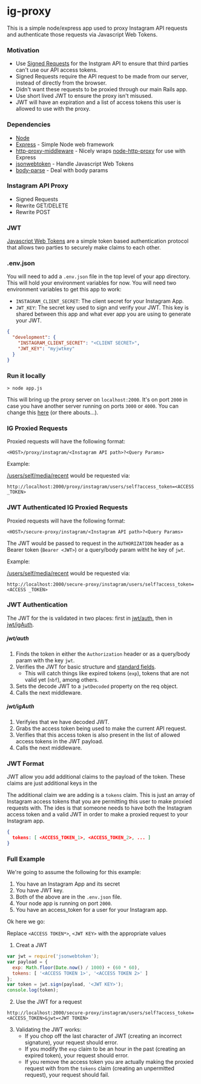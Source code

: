 # ig-proxy
This is a simple node/express app used to proxy Instagram API requests and authenticate those requests via Javascript Web Tokens.

### Motivation

- Use [Signed Requests](https://www.instagram.com/developer/secure-api-requests/) for the Instgram API to ensure that third parties can't use our API access tokens.
- Signed Requests  require the API request to be made from our server, instead of directly from the browser.
- Didn't want these requests to be proxied through our main Rails app.
- Use short lived JWT to ensure the proxy isn't misused.
- JWT will have an expiration and a list of access tokens this user is allowed to use with the proxy.

### Dependencies

- [Node](https://nodejs.org/)
- [Express](https://expressjs.com/) - Simple Node web framework
- [http-proxy-middleware](https://github.com/chimurai/http-proxy-middleware) - Nicely wraps [node-http-proxy](https://github.com/nodejitsu/node-http-proxy) for use with Express
- [jsonwebtoken](https://github.com/auth0/node-jsonwebtoken) - Handle Javascript Web Tokens
- [body-parse](https://github.com/expressjs/body-parser) - Deal with body params

### Instagram API Proxy

- Signed Requests
- Rewrite GET/DELETE
- Rewrite POST

### JWT

[Javascript Web Tokens](https://jwt.io/) are a simple token based authentication protocol that allows two parties to securely make claims to each other.

### .env.json

You will need to add a `.env.json` file in the top level of your app directory. This will hold your environment variables for now. You will need two environment variables to get this app to work:

-  `INSTAGRAM_CLIENT_SECRET`: The client secret for your Instagram App.
- `JWT_KEY`: The secret key used to sign and verify your JWT. This key is shared between this app and what ever app you are using to generate your JWT.

```json
{
  "development": {
    "INSTAGRAM_CLIENT_SECRET": "<CLIENT SECRET>",
    "JWT_KEY": "myjwtkey"
  }
}
```

### Run it locally

```> node app.js```

This will bring up the proxy server on `localhost:2000`. It's on port `2000` in case you have another server running on ports `3000` or `4000`. You can change this [here](https://github.com/Latermedia/ig-proxy/blob/master/app.js#L31) (or there abouts…).

### IG Proxied Requests

Proxied requests will have the following format:

`<HOST>/proxy/instagram/<Instagram API path>?<Query Params>`

Example:

[/users/self/media/recent](https://www.instagram.com/developer/endpoints/users/#get_users_media_recent_self) would be requested via:

`http://localhost:2000/proxy/instagram/users/self?access_token=<ACCESS _TOKEN>`

### JWT Authenticated IG Proxied Requests

Proxied requests will have the following format:

`<HOST>/secure-proxy/instagram/<Instagram API path>?<Query Params>`

The JWT would be passed to request in the `AUTHORIZATION` header as a Bearer token (`Bearer <JWT>`) or a query/body param witht he key of `jwt`.

Example:

[/users/self/media/recent](https://www.instagram.com/developer/endpoints/users/#get_users_media_recent_self) would be requested via:

`http://localhost:2000/secure-proxy/instagram/users/self?access_token=<ACCESS _TOKEN>`

### JWT Authentication

The JWT for the is validated in two places: first in [jwt/auth](https://github.com/Latermedia/ig-proxy/blob/master/jwt/auth.js), then in [jwt/igAuth](https://github.com/Latermedia/ig-proxy/blob/master/jwt/igAuth.js).

##### jwt/auth

1. Finds the token in either the `Authorization` header or as a query/body param with the key `jwt`.
2. Verifies the JWT for basic structure and [standard fields](https://en.wikipedia.org/wiki/JSON_Web_Token#Standard_fields).
   - This will catch things like expired tokens (`exp`), tokens that are not valid yet (`nbf`), among others.
3. Sets the decode JWT to a `jwtDecoded` property on the req object.
4. Calls the next middleware.

##### jwt/igAuth

1. Verifyies that we have decoded JWT.
2. Grabs the access token being used to make the current API request.
3. Verifies that this access token is also present in the list of allowed access tokens in the JWT payload.
4. Calls the next middleware.

### JWT Format

JWT allow you add additional claims to the payload of the token. These claims are just additional keys in the 

The additional claim we are adding is a `tokens` claim. This is just an array of Instagram access tokens that you are permitting this user to make proxied requests with. The ides is that someone needs to have both the Instagram access token and a valid JWT in order to make a proxied request to your Instagram app.

```json
{
  tokens: [ <ACCESS_TOKEN_1>, <ACCESS_TOKEN_2>, ... ]
}
```

### Full Example

We're going to assume the following for this example:

1. You have an Instagram App and its secret
2. You have JWT key.
3. Both of the above are in the `.env.json` file.
4. Your node app is running on port `2000`.
5. You have an access_token for a user for your Instagram app.

Ok here we go:

Replace `<ACCESS TOKEN*>`, `<JWT KEY>` with the appropriate values

1. Creat a JWT

```javascript
var jwt = require('jsonwebtoken');
var payload = {
  exp: Math.floor(Date.now() / 1000) + (60 * 60),
  tokens: [ '<ACCESS TOKEN 1>', '<ACCESS TOKEN 2>' ]
};
var token = jwt.sign(payload, '<JWT KEY>');
console.log(token);
```

2. Use the JWT for a request

`http://localhost:2000/secure-proxy/instagram/users/self?access_token=<ACCESS_TOKEN>&jwt=<JWT TOKEN>`

3. Validating the JWT works:
   - If you chop off the last character of JWT (creating an incorrect signature), your request should error.
   - If you modify the `exp` claim to be an hour in the past (creating an expired token), your request should error.
   - If you remove the access token you are actually making the proxied request with from the `tokens` claim (creating an unpermitted request), your request should fail.